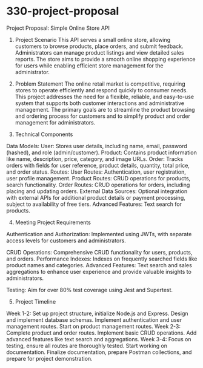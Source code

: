 # 330-project-proposal

Project Proposal: Simple Online Store API

1. Project Scenario
This API serves a small online store, allowing customers to browse products, place orders, and submit feedback. Administrators can manage product listings and view detailed sales reports. The store aims to provide a smooth online shopping experience for users while enabling efficient store management for the administrator.

2. Problem Statement
The online retail market is competitive, requiring stores to operate efficiently and respond quickly to consumer needs. This project addresses the need for a flexible, reliable, and easy-to-use system that supports both customer interactions and administrative management. The primary goals are to streamline the product browsing and ordering process for customers and to simplify product and order management for administrators.

3. Technical Components

Data Models:
User: Stores user details, including name, email, password (hashed), and role (admin/customer).
Product: Contains product information like name, description, price, category, and image URLs.
Order: Tracks orders with fields for user reference, product details, quantity, total price, and order status.
Routes:
User Routes: Authentication, user registration, user profile management.
Product Routes: CRUD operations for products, search functionality.
Order Routes: CRUD operations for orders, including placing and updating orders.
External Data Sources:
Optional integration with external APIs for additional product details or payment processing, subject to availability of free tiers.
Advanced Features:
Text search for products.

4. Meeting Project Requirements

Authentication and Authorization: Implemented using JWTs, with separate access levels for customers and administrators.

CRUD Operations: Comprehensive CRUD functionality for users, products, and orders.
Performance Indexes: Indexes on frequently searched fields like product names and categories.
Advanced Features: Text search and sales aggregations to enhance user experience and provide valuable insights to administrators.

Testing: Aim for over 80% test coverage using Jest and Supertest.

5. Project Timeline

Week 1-2: Set up project structure, initialize Node.js and Express. Design and implement database schemas.
          Implement authentication and user management routes. Start on product management routes.
Week 2-3: Complete product and order routes. Implement basic CRUD operations.
          Add advanced features like text search and aggregations. 
Week 3-4: Focus on testing, ensure all routes are thoroughly tested. Start working on documentation.
          Finalize documentation, prepare Postman collections, and prepare for project demonstration.

